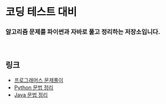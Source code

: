 # 코딩 테스트 대비

### 알고리즘 문제를 파이썬과 자바로 풀고 정리하는 저장소입니다. 

<br>

## 링크
- <a href="/Programmers">프로그래머스 문제풀이</a>
- <a href="/Concept/파이썬정리.md">Python 문법 정리</a>
- <a href="/Concept/자바정리.md">Java 문법 정리</a>
